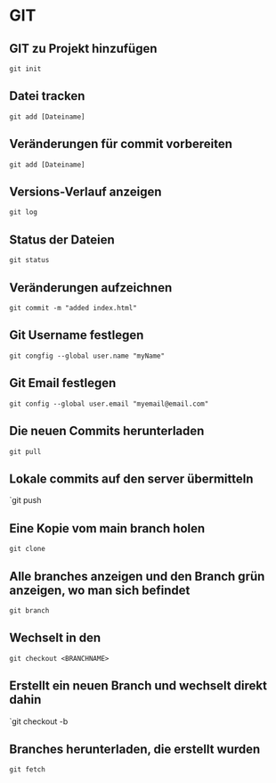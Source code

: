 # GIT

## GIT zu Projekt hinzufügen
`git init`

## Datei tracken
`git add [Dateiname]`

## Veränderungen für commit vorbereiten
`git add [Dateiname]`

## Versions-Verlauf anzeigen
`git log`

## Status der Dateien
`git status`

## Veränderungen aufzeichnen
`git commit -m "added index.html"`

## Git Username festlegen
`git congfig --global user.name "myName"`

## Git Email festlegen
`git config --global user.email "myemail@email.com"`

## Die neuen Commits herunterladen
`git pull`

## Lokale commits auf den server übermitteln
`git push

## Eine Kopie vom main branch holen
`git clone`

## Alle branches anzeigen und den Branch grün anzeigen, wo man sich befindet
`git branch`

## Wechselt in den <BRANCHNAME>
`git checkout <BRANCHNAME>`

## Erstellt ein neuen Branch und wechselt direkt dahin
`git checkout -b <BRANCHNAME>

## Branches herunterladen, die erstellt wurden
`git fetch`

